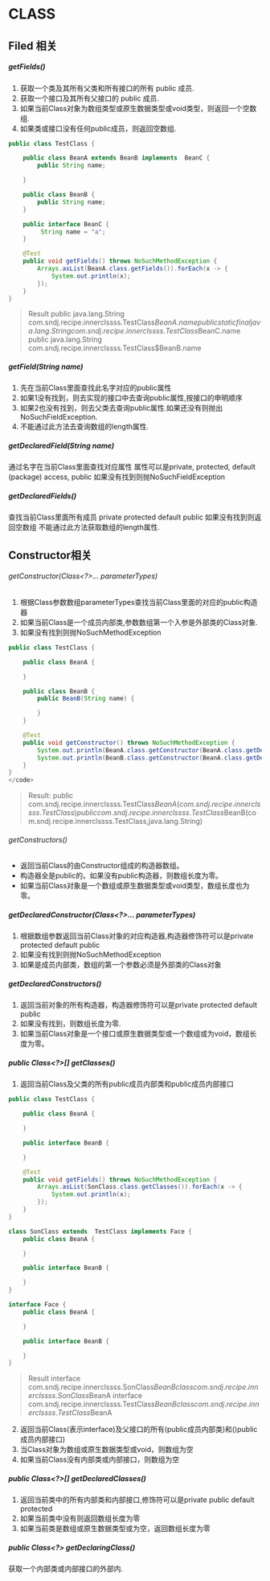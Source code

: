 CLASS
================


Filed 相关
------------
##### getFields()
1. 获取一个类及其所有父类和所有接口的所有 public 成员.
2. 获取一个接口及其所有父接口的 public 成员.
3. 如果当前Class对象为数组类型或原生数据类型或void类型，则返回一个空数组.
4. 如果类或接口没有任何public成员，则返回空数组.

``` java
public class TestClass {

    public class BeanA extends BeanB implements  BeanC {
        public String name;

    }

    public class BeanB {
        public String name;
    }

    public interface BeanC {
         String name = "a";
    }

    @Test
    public void getFields() throws NoSuchMethodException {
        Arrays.asList(BeanA.class.getFields()).forEach(x -> {
            System.out.println(x);
        });
    }
}
```
> Result
public java.lang.String com.sndj.recipe.innerclssss.TestClass$BeanA.name
public static final java.lang.String com.sndj.recipe.innerclssss.TestClass$BeanC.name
public java.lang.String com.sndj.recipe.innerclssss.TestClass$BeanB.name




##### getField(String name)
1. 先在当前Class里面查找此名字对应的public属性
2. 如果1没有找到，则去实现的接口中去查询public属性,按接口的申明顺序
3. 如果2也没有找到，则去父类去查询public属性.如果还没有则抛出NoSuchFieldException.
4. 不能通过此方法去查询数组的length属性.

##### getDeclaredField(String name)
通过名字在当前Class里面查找对应属性
属性可以是private, protected, default (package) access, public
如果没有找到则抛NoSuchFieldException

##### getDeclaredFields()
查找当前Class里面所有成员 private protected default public
如果没有找到则返回空数组
不能通过此方法获取数组的length属性.

Constructor相关
---------------------
###### getConstructor(Class<?>... parameterTypes)
1. 根据Class参数数组parameterTypes查找当前Class里面的对应的public构造器
2. 如果当前Class是一个成员内部类,参数数组第一个入参是外部类的Class对象.
3. 如果没有找到则抛NoSuchMethodException
``` java
public class TestClass {

    public class BeanA {

    }

    public class BeanB {
        public BeanB(String name) {

        }
    }

    @Test
    public void getConstructor() throws NoSuchMethodException {
        System.out.println(BeanA.class.getConstructor(BeanA.class.getDeclaringClass()));
        System.out.println(BeanB.class.getConstructor(BeanA.class.getDeclaringClass(), String.class));
    }
}
</code>
```
> Result:
public com.sndj.recipe.innerclssss.TestClass$BeanA(com.sndj.recipe.innerclssss.TestClass)
public com.sndj.recipe.innerclssss.TestClass$BeanB(com.sndj.recipe.innerclssss.TestClass,java.lang.String)


###### getConstructors()
* 返回当前Class的由Constructor组成的构造器数组。
* 构造器全是public的。如果没有public构造器，则数组长度为零。
* 如果当前Class对象是一个数组或原生数据类型或void类型，数组长度也为零。


##### getDeclaredConstructor(Class<?>... parameterTypes)
1. 根据数组参数返回当前Class对象的对应构造器,构造器修饰符可以是private protected default public
2. 如果没有找到则抛NoSuchMethodException
3. 如果是成员内部类，数组的第一个参数必须是外部类的Class对象

##### getDeclaredConstructors()
1. 返回当前对象的所有构造器，构造器修饰符可以是private protected default public
2. 如果没有找到，则数组长度为零.
3. 如果当前Class对象是一个接口或原生数据类型或一个数组或为void，数组长度为零。



##### public Class<?>[] getClasses()
1. 返回当前Class及父类的所有public成员内部类和public成员内部接口
``` java
public class TestClass {

    public class BeanA {

    } 

    public interface BeanB {

    }

    @Test
    public void getFields() throws NoSuchMethodException {
        Arrays.asList(SonClass.class.getClasses()).forEach(x -> {
            System.out.println(x);
        });
    }
}

class SonClass extends  TestClass implements Face {
    public class BeanA {

    }

    public interface BeanB {

    }
}

interface Face {
    public class BeanA {

    }

    public interface BeanB {

    }
}
```

> Result
interface com.sndj.recipe.innerclssss.SonClass$BeanB
class com.sndj.recipe.innerclssss.SonClass$BeanA
interface com.sndj.recipe.innerclssss.TestClass$BeanB
class com.sndj.recipe.innerclssss.TestClass$BeanA


2. 返回当前Class(表示interface)及父接口的所有(public成员内部类)和()public成员内部接口)
3. 当Class对象为数组或原生数据类型或void，则数组为空
4. 如果当前Class没有内部类或内部接口，则数组为空

##### public Class<?>[] getDeclaredClasses()
1. 返回当前类中的所有内部类和内部接口,修饰符可以是private public default protected
2. 如果当前类中没有则返回数组长度为零
3. 如果当前类是数组或原生数据类型或为空，返回数组长度为零

##### public Class<?> getDeclaringClass()
获取一个内部类或内部接口的外部内.
